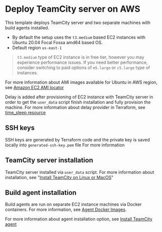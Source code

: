 # Deploy TeamCity server on AWS

This template deploys TeamCity server and two separate machines with build agents installed.

- By default the setup uses the `t3.medium` based EC2 instances with Ubuntu 20.04 Focal Fossa amd64 based OS.
- Default region `us-east-1`

> `t3.medium` type of EC2 instance is in free tier, however you may experience performance issues. If you need better performance, consider switching to paid options of `m5.large` or `c5.large` type of instances.

For more information about AMI images available for Ubuntu in AWS region, see [Amazon EC2 AMI locator](https://cloud-images.ubuntu.com/locator/ec2/)

Delay is added after provisioning of EC2 instance with TeamCity server in order to get the `user_data` script finish installation and fully provision the machine. For more information about delay provider in Terraform, see [time_sleep resource](https://registry.terraform.io/providers/hashicorp/time/latest/docs/resources/sleep)

## SSH keys

SSH keys are generated by Terraform code and the private key is saved locally into `generated-ssh-key.pem` file
For more information

## TeamCity server installation

TeamCity server installed via `user_data` script. For more information about installation, see "[Install TeamCity on Linux or MacOS](https://www.jetbrains.com/help/teamcity/install-teamcity-server-on-linux-or-macos.html)"

## Build agent installation

Build agents are run on separate EC2 instance machines via Docker containers. For more information, see [Agent Docker Images](https://www.jetbrains.com/help/teamcity/agent-docker-images.html). 

For more information about agent installation option, see [Install TeamCity agent](https://www.jetbrains.com/help/teamcity/install-teamcity-agent.html)